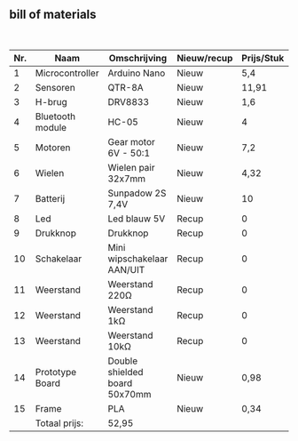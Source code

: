 ## bill of materials
<br />

|Nr.  |Naam              |Omschrijving                   |Nieuw/recup|Prijs/Stuk|Aantal|Subtotaal|
|-----|------------------|-------------------------------|-----------|----------|------|---------|
|1    |Microcontroller	 |Arduino Nano	                 |Nieuw      |5,4	      |1	   |5,4      |
|2	  |Sensoren	         |QTR-8A	                       |Nieuw      |11,91	    |1	   |11,91    |
|3	  |H-brug	           |DRV8833	                       |Nieuw      |1,6	      |1	   |1,6      |
|4	  |Bluetooth module	 |HC-05	                         |Nieuw      |4	        |1	   |4        |
|5	  |Motoren	         |Gear motor 6V - 50:1	         |Nieuw      |7,2	      |2	   |14,4     |
|6	  |Wielen	           |Wielen pair 32x7mm	           |Nieuw      |4,32	    |1	   |4,32     |
|7	  |Batterij	         |Sunpadow 2S 7,4V	             |Nieuw      |10	      |1	   |10       |
|8	  |Led	             |Led blauw 5V	                 |Recup      |0	        |1	   |0        |
|9	  |Drukknop	         |Drukknop 	                     |Recup      |0	        |1	   |0        |
|10	  |Schakelaar	       |Mini wipschakelaar AAN/UIT	   |Recup      |0	        |1	   |0        |
|11	  |Weerstand	       |Weerstand 220Ω	               |Recup      |0	        |1	   |0        | 
|12	  |Weerstand	       |Weerstand 1kΩ	                 |Recup      |0	        |3	   |0        |
|13	  |Weerstand	       |Weerstand 10kΩ	               |Recup      |0	        |1	   |0        |
|14	  |Prototype Board   |Double shielded board 50x70mm	 |Nieuw      |0,98	    |1	   |0,98     |
|15	  |Frame	           |PLA	                           |Nieuw      |0,34	    |1	   |0,34     |
                                                                     |Totaal prijs:    |52,95    |
                                                                        
                                                                                              
